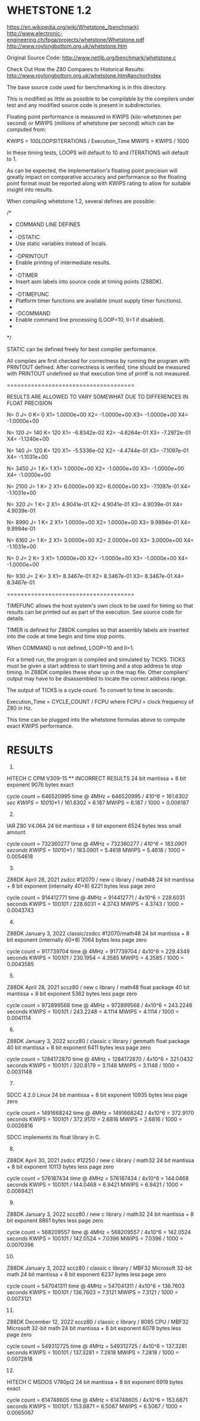 WHETSTONE 1.2
=============

https://en.wikipedia.org/wiki/Whetstone_(benchmark)
http://www.electronic-engineering.ch/fpga/projects/whetstone/Whetstone.pdf
http://www.roylongbottom.org.uk/whetstone.htm

Original Source Code:
http://www.netlib.org/benchmark/whetstone.c

Check Out How the Z80 Compares to Historical Results:
http://www.roylongbottom.org.uk/whetstone.htm#anchorIndex

The base source code used for benchmarking is in this directory.

This is modified as little as possible to be compilable by the
compilers under test and any modified source code is present in
subdirectories.

Floating point performance is measured in KWIPS (kilo-whetstones
per second) or MWIPS (millions of whetstone per second) which
can be computed from:

KWIPS = 100*LOOPS*ITERATIONS / Execution_Time
MWIPS = KWIPS / 1000

In these timing tests, LOOPS will default to 10 and ITERATIONS
will default to 1.

As can be expected, the implementation's floating point precision
will greatly impact on comparative accuracy and performance so
the floating point format must be reported along with KWIPS rating
to allow for suitable insight into results.

When compiling whetstone 1.2, several defines are possible:

/*
 * COMMAND LINE DEFINES
 *
 * -DSTATIC
 * Use static variables instead of locals.
 *
 * -DPRINTOUT
 * Enable printing of intermediate results.
 *
 * -DTIMER
 * Insert asm labels into source code at timing points (Z88DK).
 *
 * -DTIMEFUNC
 * Platform timer functions are available (must supply timer functions).
 *
 * -DCOMMAND
 * Enable command line processing (LOOP=10, II=1 if disabled).
 *
 */

STATIC can be defined freely for best compiler performance.

All compiles are first checked for correctness by running the program
with PRINTOUT defined.  After correctness is verified, time should be
measured with PRINTOUT undefined so that execution time of printf is not
measured.

=====================================

RESULTS ARE ALLOWED TO VARY SOMEWHAT
DUE TO DIFFERENCES IN FLOAT PRECISION

N=      0 J=      0 K=      0
X1=  1.0000e+00 X2= -1.0000e+00
X3= -1.0000e+00 X4= -1.0000e+00

N=    120 J=    140 K=    120
X1= -6.8342e-02 X2= -4.6264e-01
X3= -7.2972e-01 X4= -1.1240e+00

N=    140 J=    120 K=    120
X1= -5.5336e-02 X2= -4.4744e-01
X3= -7.1097e-01 X4= -1.1031e+00

N=   3450 J=      1 K=      1
X1=  1.0000e+00 X2= -1.0000e+00
X3= -1.0000e+00 X4= -1.0000e+00

N=   2100 J=      1 K=      2
X1=  6.0000e+00 X2=  6.0000e+00
X3= -7.1097e-01 X4= -1.1031e+00

N=    320 J=      1 K=      2
X1=  4.9041e-01 X2=  4.9041e-01
X3=  4.9039e-01 X4=  4.9039e-01

N=   8990 J=      1 K=      2
X1=  1.0000e+00 X2=  1.0000e+00
X3=  9.9994e-01 X4=  9.9994e-01

N=   6160 J=      1 K=      2
X1=  3.0000e+00 X2=  2.0000e+00
X3=  3.0000e+00 X4= -1.1031e+00

N=      0 J=      2 K=      3
X1=  1.0000e+00 X2= -1.0000e+00
X3= -1.0000e+00 X4= -1.0000e+00

N=    930 J=      2 K=      3
X1=  8.3467e-01 X2=  8.3467e-01
X3=  8.3467e-01 X4=  8.3467e-01

=====================================

TIMEFUNC allows the host system's own clock to be used for timing so
that results can be printed out as part of the execution.  See source
code for details.

TIMER is defined for Z88DK compiles so that assembly labels are inserted
into the code at time begin and time stop points.

When COMMAND is not defined, LOOP=10 and II=1.

For a timed run, the program is compiled and simulated by TICKS.  TICKS
must be given a start address to start timing and a stop address to stop
timing.  In Z88DK compiles these show up in the map file.  Other compilers'
output may have to be disassembled to locate the correct address range.

The output of TICKS is a cycle count.  To convert to time in seconds:

Execution_Time = CYCLE_COUNT / FCPU
where FCPU = clock frequency of Z80 in Hz.

This time can be plugged into the whetstone formulas above to compute
exact KWIPS performance.


RESULTS
=======

1.
HITECH C CPM V309-15
** INCORRECT RESULTS
24 bit mantissa + 8 bit exponent
9076 bytes exact

cycle count  = 646520995
time @ 4MHz  = 646520995 / 4*10^6 = 161.6302 sec
KWIPS        = 100*10*1 / 161.6302 = 6.187
MWIPS        = 6.187 / 1000 = 0.006187

2.
IAR Z80 V4.06A
24 bit mantissa + 8 bit exponent
6524 bytes less small amount

cycle count  = 732360277
time @ 4MHz  = 732360277 / 4*10^6 = 183.0901 seconds
KWIPS        = 100*10*1 / 183.0901 = 5.4618
MWIPS        = 5.4618 / 1000 = 0.0054618

3.
Z88DK April 28, 2021
zsdcc #12070 / new c library / math48
24 bit mantissa + 8 bit exponent (internally 40+8)
6221 bytes less page zero

cycle count  = 914412771
time @ 4MHz  = 914412771 / 4x10^6 = 228.6031 seconds
KWIPS        = 100*10*1 / 228.6031 = 4.3743
MWIPS        = 4.3743 / 1000 = 0.0043743

4.
Z88DK January 3, 2022
classic/zsdcc #12070/math48
24 bit mantissa + 8 bit exponent (internally 40+8)
7064 bytes less page zero

cycle count  = 917739704
time @ 4MHz  = 917739704 / 4x10^6 = 229.4349 seconds
KWIPS        = 100*10*1 / 230.1954 = 4.3585
MWIPS        = 4.3585 / 1000 = 0.0043585

5.
Z88DK April 28, 2021
sccz80 / new c library / math48 float package
40 bit mantissa + 8 bit exponent
5362 bytes less page zero

cycle count  = 972899568
time @ 4MHz  = 972899568 / 4x10^6 = 243.2248 seconds
KWIPS        = 100*10*1 / 243.2248 = 4.1114
MWIPS        = 4.1114 / 1000 = 0.0041114

6.
Z88DK January 3, 2022
sccz80 / classic c library / genmath float package
40 bit mantissa + 8 bit exponent
6411 bytes less page zero

cycle count  = 1284172870
time @ 4MHz  = 1284172870 / 4x10^6 = 321.0432 seconds
KWIPS        = 100*10*1 / 320.8179 = 3.1148
MWIPS        = 3.1148 / 1000 = 0.0031148

7.
SDCC 4.2.0 Linux
24 bit mantissa + 8 bit exponent
10935 bytes less page zero

cycle count  = 1491668242
time @ 4MHz  = 1491668242 / 4x10^6 = 372.9170 seconds
KWIPS        = 100*10*1 / 372.9170 = 2.6816
MWIPS        = 2.6816 / 1000 = 0.0026816

SDCC implements its float library in C.

8.
Z88DK April 30, 2021
zsdcc #12250 / new c library / math32
24 bit mantissa + 8 bit exponent
10113 bytes less page zero

cycle count  = 576187434
time @ 4MHz  = 576187434 / 4x10^6 = 144.0468 seconds
KWIPS        = 100*10*1 / 144.0468 = 6.9421
MWIPS        = 6.9421 / 1000 = 0.0069421

9.
Z88DK January 3, 2022
sccz80 / new c library / math32
24 bit mantissa + 8 bit exponent
8861 bytes less page zero

cycle count  = 568209557
time @ 4MHz  = 568209557 / 4x10^6 = 142.0524 seconds
KWIPS        = 100*10*1 / 142.0524 = 7.0396
MWIPS        = 7.0396 / 1000 = 0.0070396

10.
Z88DK January 3, 2022
sccz80 / classic c library / MBF32
Microsoft 32-bit math 24 bit mantissa + 8 bit exponent
6237 bytes less page zero

cycle count  = 547041311
time @ 4MHz  = 547041311 / 4x10^6 = 136.7603 seconds
KWIPS        = 100*10*1 / 136.7603 = 7.3121
MWIPS        = 7.3121 / 1000 = 0.0073121

11.
Z88DK December 12, 2022
sccz80 / classic c library / 8085 CPU / MBF32
Microsoft 32-bit math 24 bit mantissa + 8 bit exponent
6078 bytes less page zero

cycle count  = 549312725
time @ 4MHz  = 549312725 / 4x10^6 = 137.3281 seconds
KWIPS        = 100*10*1 / 137.3281 = 7.2818
MWIPS        = 7.2818 / 1000 = 0.0072818

12.
HITECH C MSDOS V780pl2
24 bit mantissa + 8 bit exponent
6919 bytes exact

cycle count  = 614748605
time @ 4MHz  = 614748605 / 4x10^6 = 153.6871 seconds
KWIPS        = 100*10*1 / 153.6871 = 6.5067
MWIPS        = 6.5067 / 1000 = 0.0065067
